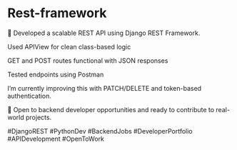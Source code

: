 ﻿# Rest-framework
🎯 Developed a scalable REST API using Django REST Framework.

Used APIView for clean class-based logic

GET and POST routes functional with JSON responses

Tested endpoints using Postman

I’m currently improving this with PATCH/DELETE and token-based authentication.

🚀 Open to backend developer opportunities and ready to contribute to real-world projects.

#DjangoREST #PythonDev #BackendJobs #DeveloperPortfolio #APIDevelopment #OpenToWork

